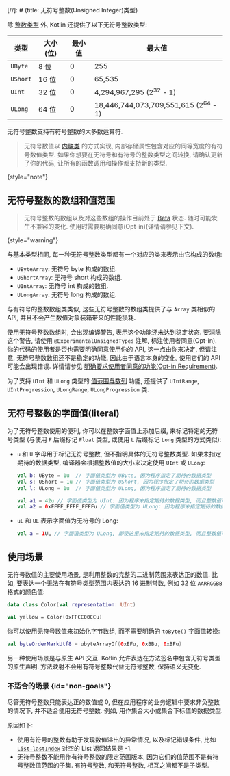[//]: # (title: 无符号整数(Unsigned Integer)类型)

除 [整数类型](numbers.md#integer-types) 外, Kotlin 还提供了以下无符号整数类型:

| 类型       | 大小 (位) | 最小值 | 最大值                                       |
|----------|-----------|-----------|-------------------------------------------------|
| `UByte`  | 8 位        | 0         | 255                                             |
| `UShort` | 16 位       | 0         | 65,535                                          |
| `UInt`   | 32 位       | 0         | 4,294,967,295 (2<sup>32</sup> - 1)              |
| `ULong`  | 64 位       | 0         | 18,446,744,073,709,551,615 (2<sup>64</sup> - 1) |


无符号整数支持有符号整数的大多数运算符.

> 无符号数值以 [内联类](inline-classes.md) 的方式实现, 内部存储属性包含对应的同等宽度的有符号数值类型.
> 如果你想要在无符号和有符号的整数类型之间转换, 请确认更新了你的代码, 让所有的函数调用和操作都支持新的类型.
>
{style="note"}

## 无符号整数的数组和值范围

> 无符号整数的数组以及对这些数组的操作目前处于 [Beta](components-stability.md) 状态.
> 随时可能发生不兼容的变化. 使用时需要明确同意(Opt-in)(详情请参见下文).
>
{style="warning"}

与基本类型相同, 每一种无符号整数类型都有一个对应的类来表示由它构成的数组:

* `UByteArray`: 无符号 byte 构成的数组.
* `UShortArray`: 无符号 short 构成的数组.
* `UIntArray`: 无符号 int 构成的数组.
* `ULongArray`: 无符号 long 构成的数组.

与有符号的整数数组类类似, 这些无符号整数的数组类提供了与 `Array` 类相似的 API, 并且不会产生数值对象装箱带来的性能损耗.

使用无符号整数数组时, 会出现编译警告, 表示这个功能还未达到稳定状态.
要消除这个警告, 请使用 `@ExperimentalUnsignedTypes` 注解, 标注使用者同意(Opt-in).
你的代码的使用者是否也需要明确同意使用你的 API, 这一点由你来决定,
但请注意, 无符号整数数组还不是稳定的功能, 因此由于语言本身的变化, 使用它们的 API 可能会出现错误.
详情请参见 [明确要求使用者同意的功能(Opt-in Requirement)](opt-in-requirements.md).

为了支持 `UInt` 和 `ULong` 类型的 [值范围与数列](ranges.md) 功能,
还提供了 `UIntRange`, `UIntProgression`, `ULongRange`, `ULongProgression` 类.

## 无符号整数的字面值(literal)

为了无符号整数使用的便利, 你可以在整数字面值上添加后缀, 来标记特定的无符号类型
(与使用 `F` 后缀标记 `Float` 类型, 或使用 `L` 后缀标记 `Long` 类型的方式类似):

* `u` 和 `U` 字母用于标记无符号整数, 但不指明具体的无符号整数类型.
  如果未指定期待的数据类型, 编译器会根据整数值的大小来决定使用 `UInt` 或 `ULong`:

    ```kotlin
    val b: UByte = 1u  // 字面值类型为 UByte, 因为程序指定了期待的数据类型
    val s: UShort = 1u // 字面值类型为 UShort, 因为程序指定了期待的数据类型
    val l: ULong = 1u  // 字面值类型为 ULong, 因为程序指定了期待的数据类型

    val a1 = 42u // 字面值类型为 UInt: 因为程序未指定期待的数据类型, 而且整数值可以存入 UInt 内
    val a2 = 0xFFFF_FFFF_FFFFu // 字面值类型为 ULong: 因为程序未指定期待的数据类型, 而且整数值无法存入 UInt 内
    ```

* `uL` 和 `UL` 表示字面值为无符号的 Long:

    ```kotlin
    val a = 1UL // 字面值类型为 ULong, 即使这里未指定期待的数据类型, 而且整数值可以存入 UInt 内
    ```

## 使用场景

无符号数值的主要使用场景, 是利用整数的完整的二进制范围来表达正的数值.
比如, 要表达一个无法在有符号类型范围内表达的 16 进制常数, 例如 32 位 `AARRGGBB` 格式的颜色值:

```kotlin
data class Color(val representation: UInt)

val yellow = Color(0xFFCC00CCu)
```

你可以使用无符号数值来初始化字节数组, 而不需要明确的 `toByte()` 字面值转换:

```kotlin
val byteOrderMarkUtf8 = ubyteArrayOf(0xEFu, 0xBBu, 0xBFu)
```

另一种使用场景是与原生 API 交互. Kotlin 允许表达在方法签名中包含无符号类型的原生声明.
方法映射不会用有符号整数代替无符号整数, 保持语义无变化.

### 不适合的场景 {id="non-goals"}

尽管无符号整数只能表达正的数值或 0, 但在应用程序的业务逻辑中要求非负整数的情况下, 并不适合使用无符号整数.
例如, 用作集合大小或集合下标值的数据类型.

原因如下:

* 使用有符号的整数有助于发现数值溢出的异常情况, 以及标记错误条件, 比如
  [`List.lastIndex`](https://kotlinlang.org/api/latest/jvm/stdlib/kotlin.collections/last-index.html)
  对空的 List 返回结果是 -1.
* 无符号整数不能用作有符号整数的限定范围版本, 因为它们的值范围不是有符号整数值范围的子集.
  有符号整数, 和无符号整数, 相互之间都不是子类型.

